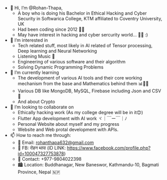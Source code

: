 - 👋 Hi, I’m @Rohan-Thapa,
   - A boy who is doing his Bachelor in Ethical Hacking and Cyber Security in Softwarica College, KTM affiliated to Coventry University, UK
   - Had been coding since 2012 👨‍💻
   - May have interest in hacking and cyber sercurity world... ​🤔​💭 :)
- 👀 I’m interested in
   - Tech related stuff, most likely in AI related of Tensor processing, Deep learning and Neural Networking
   - Listening Music 📼
   - Engineering of various software and their algorithm
   - Solving Dynamic Programming Problems
- 🌱 I’m currently learning
   - The development of various AI tools and their core working mechanism from the base and Mathematics behind them 📊🧮📝
   - Various DB like MongoDB, MySQL, Firebase including Json and CSV 📜
   - And about Crypto
- 💞️ I’m looking to collaborate on
   - Ethically hacking work (As my college degree will be in it😊)
   - Flutter App development with AI work ヾ｜￣ー￣｜ﾉ
   - Personal Website about myself and my progress
   - Website and Web protal development with APIs.
- 📫 How to reach me through:
   - 📧 Email: rohanthapa632@gmail.com
   - 👤 FB: रोहन थापा (ID LINK: https://www.facebook.com/profile.php?id=100047327753878)
   - 📱 Contact: +977-9804022398
   - 🏙️ Location: Buddhanagar, New Baneswor, Kathmandu-10, Bagmati Province, Nepal 🇳🇵

